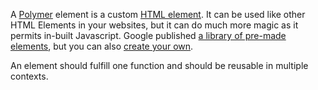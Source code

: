 A [Polymer](https://github.com/newatoms/guides/blob/ready/glossary/polymer.md) element is a custom [HTML element](http://www.w3schools.com/html/html_elements.asp). It can be used like other HTML Elements in your websites, but it can do much more magic as it permits in-built Javascript. Google published [a library of pre-made elements](https://elements.polymer-project.org/), but you can also [create your own](https://github.com/newatoms/guides/tree/ready/creating-elements).

An element should fulfill one function and should be reusable in multiple contexts.
